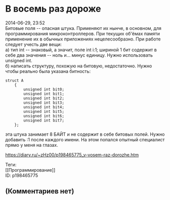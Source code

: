 В восемь раз дороже
===================

  
2014-06-29, 23:52  
 Битовые поля -- опасная штука. Применяют их нынче, в основном, для программирования микроконтроллеров. При текущих об'ёмах памяти применение их в обычных приложениях нецелесообразно. При работе следует учесть две вещи:   
 а) тип int -- знаковый, а значит, поле int i:1; шириной 1 бит содержит в себе два значения -- ноль и... минус единицу. Нужно использовать unsigned int.   
 б) написать структуру, похожую на битовую, недостаточно. Нужно чтобы реально была указана битность:   
 
```
struct A  
	{  
		unsigned int bit0;  
		unsigned int bit1;  
		unsigned int bit2;  
		unsigned int bit3;  
		unsigned int bit4;  
		unsigned int bit5;  
		unsigned int bit6;  
		unsigned int bit7;  
	};
```
   
 эта штука занимает 8 БАЙТ и не содержит в себе битовых полей. Нужно добавить :1 после каждого имени. На этом попался опытный специалист прямо у меня на глазах.   
  
<https://diary.ru/~zHz00/p198465775_v-vosem-raz-dorozhe.htm>  
  
Теги:  
[[Программирование]]  
ID: p198465775  


(Комментариев нет)
------------------